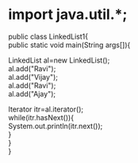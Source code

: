 # import java.util.*;  
public class LinkedList1{  
 public static void main(String args[]){  
  
  LinkedList<String> al=new LinkedList<String>();  
  al.add("Ravi");  
  al.add("Vijay");  
  al.add("Ravi");  
  al.add("Ajay");  
  
  Iterator<String> itr=al.iterator();  
  while(itr.hasNext()){  
   System.out.println(itr.next());  
  }  
 }  
}
